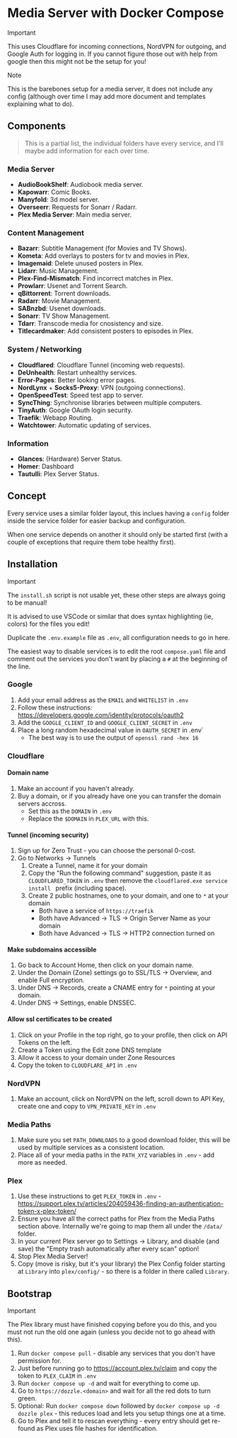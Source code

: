 # Media Server with Docker Compose

> [!IMPORTANT]
> This uses Cloudflare for incoming connections, NordVPN for outgoing, and Google Auth for logging in. If you cannot figure those out with help from google then this might not be the setup for you!

> [!NOTE]
> This is the barebones setup for a media server, it does not include any config (although over time I may add more document and templates explaining what to do).

## Components

> This is a partial list, the individual folders have every service, and I'll maybe add information for each over time.

### Media Server

* **AudioBookShelf**: Audiobook media server.
* **Kapowarr**: Comic Books.
* **Manyfold**: 3d model server.
* **Overseerr**: Requests for Sonarr / Radarr.
* **Plex Media Server**: Main media server.

### Content Management

* **Bazarr**: Subtitle Management (for Movies and TV Shows).
* **Kometa**: Add overlays to posters for tv and movies in Plex.
* **Imagemaid**: Delete unused posters in Plex.
* **Lidarr**: Music Management.
* **Plex-Find-Mismatch**: Find incorrect matches in Plex.
* **Prowlarr**: Usenet and Torrent Search.
* **qBittorrent**: Torrent downloads.
* **Radarr**: Movie Management.
* **SABnzbd**: Usenet downloads.
* **Sonarr**: TV Show Management.
* **Tdarr**: Transcode media for cnosistency and size.
* **Titlecardmaker**: Add consistent posters to episodes in Plex.

### System / Networking

* **Cloudflared**: Cloudflare Tunnel (incoming web requests).
* **DeUnhealth**: Restart unhealthy services.
* **Error-Pages**: Better looking error pages.
* **NordLynx** + **Socks5-Proxy**: VPN (outgoing connections).
* **OpenSpeedTest**: Speed test app to server.
* **SyncThing**: Synchronise libraries between multiple computers.
* **TinyAuth**: Google OAuth login security.
* **Traefik**: Webapp Routing.
* **Watchtower**: Automatic updating of services.

### Information

* **Glances**: (Hardware) Server Status.
* **Homer**: Dashboard
* **Tautulli**: Plex Server Status.

## Concept

Every service uses a similar folder layout, this inclues having a `config` folder inside the service folder for easier backup and configuration.

When one service depends on another it should only be started first (with a couple of exceptions that require them tobe healthy first).

## Installation

> [!IMPORTANT]
> The `install.sh` script is not usable yet, these other steps are always going to be manual!

It is advised to use VSCode or similar that does syntax highlighting (ie, colors) for the files you edit!

Duplicate the `.env.example` file as `.env`, all configuration needs to go in here.

The easiest way to disable services is to edit the root `compose.yaml` file and comment out the services you don't want by placing a `#` at the beginning of the line.

### Google

1. Add your email address as the `EMAIL` and `WHITELIST` in `.env`
1. Follow these instructions: <https://developers.google.com/identity/protocols/oauth2>
1. Add the `GOOGLE_CLIENT_ID` and `GOOGLE_CLIENT_SECRET` in `.env`
1. Place a long random hexadecimal value in `OAUTH_SECRET` in .env`
    * The best way is to use the output of `openssl rand -hex 16`

### Cloudflare

#### Domain name

1. Make an account if you haven't already.
1. Buy a domain, or if you already have one you can transfer the domain servers accross.
    * Set this as the `DOMAIN` in `.env`
    * Replace the `$DOMAIN` in `PLEX_URL` with this.

#### Tunnel (incoming security)

1. Sign up for Zero Trust - you can choose the personal 0-cost.
1. Go to Networks -> Tunnels
    1. Create a Tunnel, name it for your domain
    1. Copy the "Run the following command" suggestion, paste it as `CLOUDFLARED_TOKEN` in `.env` then remove the `cloudflared.exe service install ` prefix (including space).
    1. Create 2 public hostnames, one to your domain, and one to `*` at your domain
        * Both have a service of `https://traefik`
        * Both have Advanced -> TLS -> Origin Server Name as your domain
        * Both have Advanced -> TLS -> HTTP2 connection turned on

#### Make subdomains accessible

1. Go back to Account Home, then click on your domain name.
1. Under the Domain (Zone) settings go to SSL/TLS -> Overview, and enable Full encryption.
1. Under DNS -> Records, create a CNAME entry for `*` pointing at your domain.
1. Under DNS -> Settings, enable DNSSEC.

#### Allow ssl certificates to be created

1. Click on your Profile in the top right, go to your profile, then click on API Tokens on the left.
1. Create a Token using the Edit zone DNS template
1. Allow it access to your domain under Zone Resources
1. Copy the token to `CLOUDFLARE_API` in `.env`

### NordVPN

1. Make an account, click on NordVPN on the left, scroll down to API Key, create one and copy to `VPN_PRIVATE_KEY` in `.env`

### Media Paths

1. Make sure you set `PATH_DOWNLOADS` to a good download folder, this will be used by multiple services as a consistent location.
1. Place all of your media paths in the `PATH_XYZ` variables in `.env` - add more as needed.

### Plex

1. Use these instructions to get `PLEX_TOKEN` in `.env` - <https://support.plex.tv/articles/204059436-finding-an-authentication-token-x-plex-token/>
1. Ensure you have all the correct paths for Plex from the Media Paths section above. Internally we're going to map them all under the `/data/` folder.
1. In your current Plex server go to Settings -> Library, and disable (and save) the "Empty trash automatically after every scan" option!
1. Stop Plex Media Server!
1. Copy (move is risky, but it's your library) the Plex Config folder starting at `Library` into `plex/config/` - so there is a folder in there called `Library`.

## Bootstrap

> [!IMPORTANT]
> The Plex library must have finished copying before you do this, and you must not run the old one again (unless you decide not to go ahead with this).

1. Run `docker compose pull` - disable any services that you don't have permission for.
1. Just before running go to <https://account.plex.tv/claim> and copy the token to `PLEX_CLAIM` in `.env`
1. Run `docker compose up -d` and wait for everything to come up.
1. Go to `https://dozzle.<domain>` and wait for all the red dots to turn green.
1. Optional: Run `docker compose down` followed by `docker compose up -d dozzle plex` - this reduces load and lets you setup things one at a time.
1. Go to Plex and tell it to rescan everything - every entry should get re-found as Plex uses file hashes for identification.
